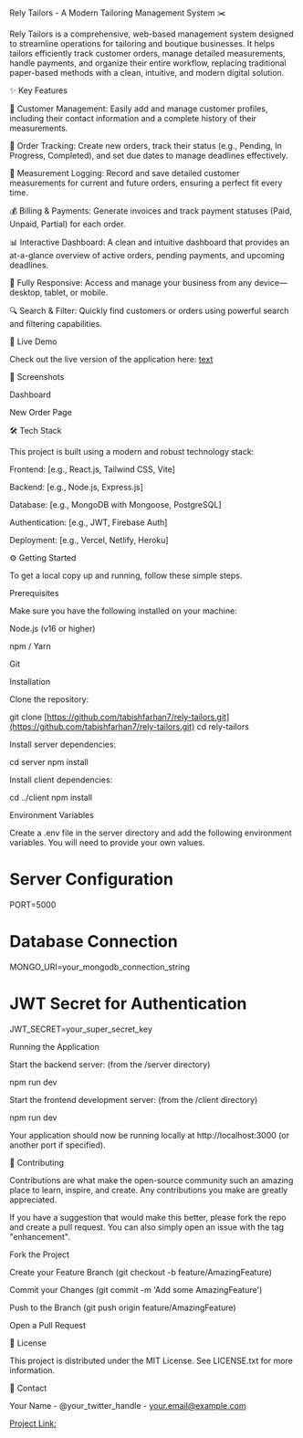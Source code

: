 Rely Tailors - A Modern Tailoring Management System ✂️

Rely Tailors is a comprehensive, web-based management system designed to streamline operations for tailoring and boutique businesses. It helps tailors efficiently track customer orders, manage detailed measurements, handle payments, and organize their entire workflow, replacing traditional paper-based methods with a clean, intuitive, and modern digital solution.

✨ Key Features

👤 Customer Management: Easily add and manage customer profiles, including their contact information and a complete history of their measurements.

🧵 Order Tracking: Create new orders, track their status (e.g., Pending, In Progress, Completed), and set due dates to manage deadlines effectively.

📏 Measurement Logging: Record and save detailed customer measurements for current and future orders, ensuring a perfect fit every time.

💰 Billing & Payments: Generate invoices and track payment statuses (Paid, Unpaid, Partial) for each order.

📊 Interactive Dashboard: A clean and intuitive dashboard that provides an at-a-glance overview of active orders, pending payments, and upcoming deadlines.

📱 Fully Responsive: Access and manage your business from any device—desktop, tablet, or mobile.

🔍 Search & Filter: Quickly find customers or orders using powerful search and filtering capabilities.

🚀 Live Demo

Check out the live version of the application here: [text](https://rely-tailors.vercel.app/)

📸 Screenshots

Dashboard

New Order Page





🛠️ Tech Stack

This project is built using a modern and robust technology stack:

Frontend: [e.g., React.js, Tailwind CSS, Vite]

Backend: [e.g., Node.js, Express.js]

Database: [e.g., MongoDB with Mongoose, PostgreSQL]

Authentication: [e.g., JWT, Firebase Auth]

Deployment: [e.g., Vercel, Netlify, Heroku]

⚙️ Getting Started

To get a local copy up and running, follow these simple steps.

Prerequisites

Make sure you have the following installed on your machine:

Node.js (v16 or higher)

npm / Yarn

Git

Installation

Clone the repository:

git clone [https://github.com/tabishfarhan7/rely-tailors.git](https://github.com/tabishfarhan7/rely-tailors.git)
cd rely-tailors


Install server dependencies:

cd server
npm install


Install client dependencies:

cd ../client
npm install


Environment Variables

Create a .env file in the server directory and add the following environment variables. You will need to provide your own values.

# Server Configuration
PORT=5000

# Database Connection
MONGO_URI=your_mongodb_connection_string

# JWT Secret for Authentication
JWT_SECRET=your_super_secret_key


Running the Application

Start the backend server: (from the /server directory)

npm run dev


Start the frontend development server: (from the /client directory)

npm run dev


Your application should now be running locally at http://localhost:3000 (or another port if specified).

🤝 Contributing

Contributions are what make the open-source community such an amazing place to learn, inspire, and create. Any contributions you make are greatly appreciated.

If you have a suggestion that would make this better, please fork the repo and create a pull request. You can also simply open an issue with the tag "enhancement".

Fork the Project

Create your Feature Branch (git checkout -b feature/AmazingFeature)

Commit your Changes (git commit -m 'Add some AmazingFeature')

Push to the Branch (git push origin feature/AmazingFeature)

Open a Pull Request

📄 License

This project is distributed under the MIT License. See LICENSE.txt for more information.

📧 Contact

Your Name - @your_twitter_handle - your.email@example.com

[Project Link: ](https://rely-tailors.vercel.app/)
